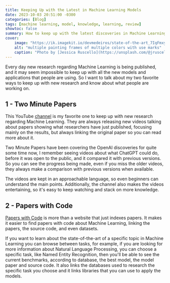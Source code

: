 ```yaml
---
title: Keeping Up with the Latest in Machine Learning Models
date: 2023-10-03 20:51:00 -0300
categories: [Blog]
tags: [machine learning, model, knowledge, learning, review]
showtoc: false
summary: How to keep up with the latest discoveries in Machine Learning Models and academic research.
cover:
    image: "https://ik.imagekit.io/devmedeiros/state-of-the-art_7IqFmxyCB.webp?tr=w-700"
    alt: "multiple painting frames of multiple colors with use marks"
    caption: "Photo by [Jessica Ruscello](https://unsplash.com/@jruscello?utm_source=unsplash&utm_medium=referral&utm_content=creditCopyText) on [Unsplash](https://unsplash.com/photos/-GUyf8ZCTHM?utm_source=unsplash&utm_medium=referral&utm_content=creditCopyText)"
---
```


Every day new research regarding Machine Learning is being published, and it may seem impossible to keep up with all the new models and applications that people are using. So I want to talk about my two favorite ways to keep up with new research and know about what people are working on.

## 1 - Two Minute Papers

This YouTube [channel](https://www.youtube.com/@TwoMinutePapers) is my favorite one to keep up with new research regarding Machine Learning. They are always releasing new videos talking about papers showing what researchers have just published, focusing mainly on the results, but always linking the original paper so you can read more about it.

Two Minute Papers have been covering the OpenAI discoveries for quite some time now, I remember seeing videos about what ChatGPT could do, before it was open to the public, and it compared it with previous versions. So you can see the progress being made, even if you miss the older videos, they always make a comparison with previous versions when available.

The videos are kept in an approachable language, so even beginners can understand the main points. Additionally, the channel also makes the videos entertaining, so it's easy to keep watching and stack on more knowledge.

## 2 - Papers with Code

[Papers with Code](paperswithcode.com) is more than a website that just indexes papers. It makes it easier to find papers with code about Machine Learning, linking the papers, the source code, and even datasets.

If you want to learn about the state-of-the-art of a specific topic in Machine Learning you can browse between tasks, for example, if you are looking for more information about Natural Language Processing, you can choose a specific task, like Named Entity Recognition, then you'll be able to see the current benchmarks, according to database, the best model, the model paper and source code. It also links the databases used to research the specific task you choose and it links libraries that you can use to apply the models.